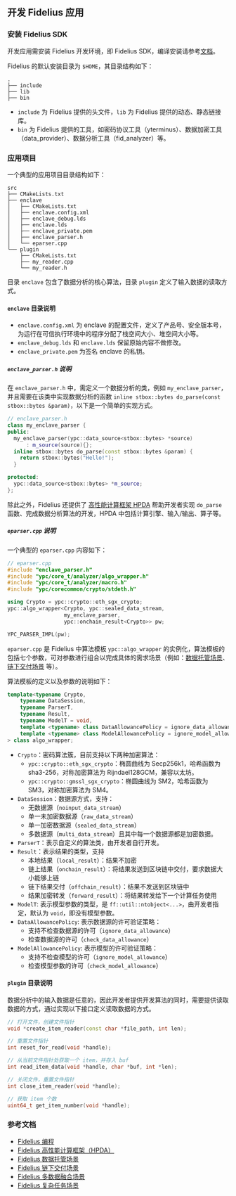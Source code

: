 开发 Fidelius 应用
------------------------
### 安装 Fidelius SDK
开发应用需安装 Fidelius 开发环境，即 Fidelius SDK，编译安装请参考[文档](./Release_ZH.md)。

Fidelius 的默认安装目录为 `$HOME`，其目录结构如下：
```tree
.
├── include
├── lib
├── bin
```
- `include` 为 Fidelius 提供的头文件，`lib` 为 Fidelius 提供的动态、静态链接库。
- `bin` 为 Fidelius 提供的工具，如密码协议工具（yterminus）、数据加密工具（data_provider）、数据分析工具（fid_analyzer）等。


### 应用项目
一个典型的应用项目目录结构如下：
```tree
src
├── CMakeLists.txt
├── enclave
│   ├── CMakeLists.txt
│   ├── enclave.config.xml
│   ├── enclave_debug.lds
│   ├── enclave.lds
│   ├── enclave_private.pem
│   ├── enclave_parser.h
│   └── eparser.cpp
└── plugin
    ├── CMakeLists.txt
    ├── my_reader.cpp
    └── my_reader.h
```
目录 `enclave` 包含了数据分析的核心算法，目录 `plugin` 定义了输入数据的读取方式。

#### `enclave` 目录说明

- `enclave.config.xml` 为 enclave 的配置文件，定义了产品号、安全版本号，为运行在可信执行环境中的程序分配了栈空间大小、堆空间大小等。
- `enclave_debug.lds` 和 `enclave.lds` 保留原始内容不做修改。
- `enclave_private.pem` 为签名 enclave 的私钥。

##### `enclave_parser.h` 说明
在 `enclave_parser.h` 中，需定义一个数据分析的类，例如 `my_enclave_parser`，并且需要在该类中实现数据分析的函数 `inline stbox::bytes do_parse(const stbox::bytes &param)`，以下是一个简单的实现方式。

```c++
// enclave_parser.h
class my_enclave_parser {
public:
  my_enclave_parser(ypc::data_source<stbox::bytes> *source)
      : m_source(source){};
  inline stbox::bytes do_parse(const stbox::bytes &param) {
    return stbox::bytes("Hello!");
  }

protected:
  ypc::data_source<stbox::bytes> *m_source;
};
```
除此之外，Fidelius 还提供了 [高性能计算框架 HPDA](./pdf/hpda.pdf) 帮助开发者实现 `do_parse` 函数、完成数据分析算法的开发，HPDA 中包括计算引擎、输入/输出、算子等。

##### `eparser.cpp` 说明
一个典型的 `eparser.cpp` 内容如下：
```c++
// eparser.cpp
#include "enclave_parser.h"
#include "ypc/core_t/analyzer/algo_wrapper.h"
#include "ypc/core_t/analyzer/macro.h"
#include "ypc/corecommon/crypto/stdeth.h"

using Crypto = ypc::crypto::eth_sgx_crypto;
ypc::algo_wrapper<Crypto, ypc::sealed_data_stream, 
                  my_enclave_parser,
                  ypc::onchain_result<Crypto>> pw;

YPC_PARSER_IMPL(pw);
```

`eparser.cpp` 是 Fidelius 中算法模板 `ypc::algo_wrapper` 的实例化，算法模板的包括七个参数，可对参数进行组合以完成具体的需求场景（例如：[数据托管场景](./pdf/delegation.pdf)、[链下交付场景](./pdf/offchain.pdf) 等）。

算法模板的定义以及参数的说明如下：
```c++
template<typename Crypto, 
    typename DataSession, 
    typename ParserT, 
    typename Result, 
    typename ModelT = void, 
    template <typename> class DataAllowancePolicy = ignore_data_allowance, 
    template <typename> class ModelAllowancePolicy = ignore_model_allowance
> class algo_wrapper;
```

- `Crypto`：密码算法簇，目前支持以下两种加密算法：
    - `ypc::crypto::eth_sgx_crypto`：椭圆曲线为 Secp256k1，哈希函数为 sha3-256，对称加密算法为 Rijndael128GCM，兼容以太坊。
    - `ypc::crypto::gmssl_sgx_crypto`：椭圆曲线为 SM2，哈希函数为 SM3，对称加密算法为 SM4。
- `DataSession`：数据源方式，支持：
    - 无数据源（`noinput_data_stream`）
    - 单一未加密数据源（`raw_data_stream`）
    - 单一加密数据源（`sealed_data_stream`）
    - 多数据源（`multi_data_stream`）且其中每一个数据源都是加密数据。
- `ParserT`：表示自定义的算法类，由开发者自行开发。
- `Result`：表示结果的类型，支持
    - 本地结果（`local_result`）：结果不加密
    - 链上结果（`onchain_result`）：将结果发送到区块链中交付，要求数据大小能够上链
    - 链下结果交付（`offchain_result`）：结果不发送到区块链中
    - 结果加密转发（`forward_result`）：将结果转发给下一个计算任务使用
- `ModelT`: 表示模型参数的类型，是 `ff::util::ntobject<...>`，由开发者指定，默认为 `void`，即没有模型参数。
- `DataAllowancePolicy`: 表示数据源的许可验证策略：
    - 支持不检查数据源的许可（`ignore_data_allowance`）
    - 检查数据源的许可（`check_data_allowance`）
- `ModelAllowancePolicy`: 表示模型的许可验证策略：
    - 支持不检查模型的许可（`ignore_model_allowance`）
    - 检查模型参数的许可（`check_model_allowance`）

#### `plugin` 目录说明
数据分析中的输入数据是任意的，因此开发者提供开发算法的同时，需要提供读取数据的方式，通过实现以下接口定义读取数据的方式。
```c++
// 打开文件，创建文件指针
void *create_item_reader(const char *file_path, int len);

// 重置文件指针
int reset_for_read(void *handle);

// 从当前文件指针处获取一个 item，并存入 buf
int read_item_data(void *handle, char *buf, int *len);

// 关闭文件，重置文件指针
int close_item_reader(void *handle);

// 获取 item 个数
uint64_t get_item_number(void *handle);
  ```

### 参考文档
- [Fidelius 编程](./pdf/programming.pdf)
- [Fidelius 高性能计算框架（HPDA）](./pdf/hpda.pdf)
- [Fidelius 数据托管场景](./pdf/delegation.pdf)
- [Fidelius 链下交付场景](./pdf/offchain.pdf)
- [Fidelius 多数据融合场景](./pdf/multi_stream.pdf)
- [Fidelius 复杂任务场景](./pdf/task_graph.pdf)